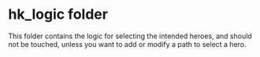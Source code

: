 # hk_logic folder

This folder contains the logic for selecting the intended heroes, and should not
be touched, unless you want to add or modify a path to select a hero.
